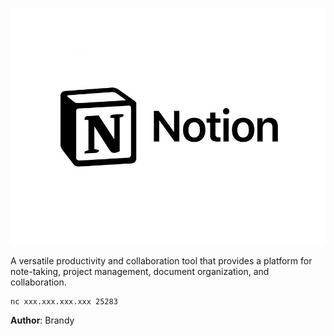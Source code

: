 <br>

<p align="center">
  <img src="Binary Exploitation/basic_cache_poison/notion.png">
</p>


A versatile productivity and collaboration tool that provides a platform for note-taking, project management, document organization, and collaboration.

```
nc xxx.xxx.xxx.xxx 25283
```

**Author**: Brandy

